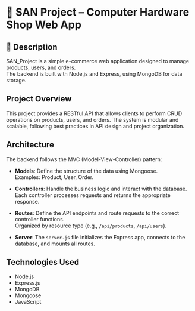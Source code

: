 # 🛒 SAN Project – Computer Hardware Shop Web App

## 📌 Description

SAN_Project is a simple e-commerce web application designed to manage products, users, and orders.  
The backend is built with Node.js and Express, using MongoDB for data storage.

## Project Overview

This project provides a RESTful API that allows clients to perform CRUD operations on products, users, and orders. The system is modular and scalable, following best practices in API design and project organization.

## Architecture

The backend follows the MVC (Model-View-Controller) pattern:

- **Models**: Define the structure of the data using Mongoose.  
  Examples: Product, User, Order.

- **Controllers**: Handle the business logic and interact with the database.  
  Each controller processes requests and returns the appropriate response.

- **Routes**: Define the API endpoints and route requests to the correct controller functions.  
  Organized by resource type (e.g., `/api/products`, `/api/users`).

- **Server**: The `server.js` file initializes the Express app, connects to the database, and mounts all routes.

## Technologies Used

- Node.js
- Express.js
- MongoDB
- Mongoose
- JavaScript

